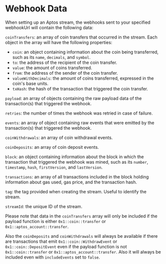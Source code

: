 # Webhook Data

When setting up an Aptos stream, the webhooks sent to your specified webhookUrl will contain the following data:

`coinTransfers`: an array of coin transfers that occurred in the stream. Each object in the array will have the following properties:
 - `coin`: an object containing information about the coin being transferred, such as its `name`, `decimals`, and `symbol`.
 - `to`: the address of the recipient of the coin transfer.
 - `value`: the amount of coins transferred.
 - `from`: the address of the sender of the coin transfer.
 - `valueWithDecimals`: the amount of coins transferred, expressed in the coin's base units.
 - `txHash`: the hash of the transaction that triggered the coin transfer.


`payload`: an array of objects containing the raw payload data of the transaction(s) that triggered the webhook.

`retries`: the number of times the webhook was retried in case of failure.

`events`: an array of object containing raw events that were emitted by the transaction(s) that triggered the webhook.

`coinWithdrawals`: an array of coin withdrawal events.

`coinDeposits`: an array of coin deposit events.

`block`: an object containing information about the block in which the transaction that triggered the webhook was mined, such as its `number`, `timestamp`, `hash`, `firstVersion`, and `lastVersion`.

`transactions`: an array of all transactions included in the block holding information about gas used, gas price, and the transaction hash.

`tag`: the tag provided when creating the stream. Useful to identify the stream.

`streamId`: the unique ID of the stream.

Please note that data in the `coinTransfers` array will only be included if the payload function is either `0x1::coin::transfer` or `0x1::aptos_account::transfer`.

Also the `coinDeposits` and `coinWithdrawals` will always be available if there are transactions that emit `0x1::coin::WithdrawEvent` or `0x1::coin::DepositEvent` even if the payload function is not `0x1::coin::transfer` or `0x1::aptos_account::transfer`. 
Also it will always be included even with `includeEvents` set to `false`.

